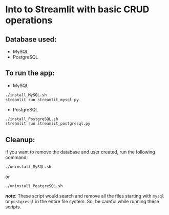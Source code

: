 # Into to Streamlit with basic CRUD operations

## Database used:
- MySQL
- PostgreSQL

## To run the app:
- MySQL
```bash
./install_MySQL.sh
streamlit run streamlit_mysql.py
```

- PostgreSQL
```bash
./install_PostgreSQL.sh
streamlit run streamlit_postgresql.py
```

## Cleanup:
if you want to remove the database and user created, run the following command:
```bash
./uninstall_MySQL.sh
```
or
```bash
./uninstall_PostgreSQL.sh
```

***note***: These script would search and remove all the files starting with `mysql` or `postgresql` in the entire file system. So, be careful while running these scripts.